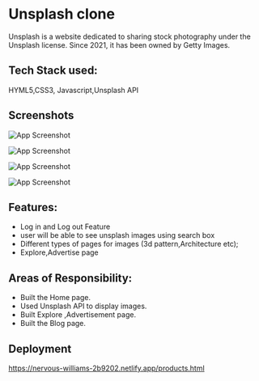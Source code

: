#
# Unsplash clone

Unsplash is a website dedicated to sharing stock photography under the Unsplash license. Since 2021, it has been owned by Getty Images.
## Tech Stack used: 
HYML5,CSS3, Javascript,Unsplash API
## Screenshots

![App Screenshot](https://i.ibb.co/xX2Zths/Screenshot-1.png)

![App Screenshot](https://i.ibb.co/MnYQvsB/Screenshot-2.png)

![App Screenshot](https://i.ibb.co/M5hpG9R/Screenshot-3.png)

![App Screenshot](https://i.ibb.co/gZRtb3H/Screenshot-4.png)




## Features:
- Log in and Log out Feature
- user will be able to see unsplash images using search box
- Different types of pages for images (3d pattern,Architecture etc);
- Explore,Advertise page 

## Areas of Responsibility:

- Built the Home page.
- Used Unsplash API to display images.
- Built Explore ,Advertisement page.
- Built the Blog page.

## Deployment

https://nervous-williams-2b9202.netlify.app/products.html

